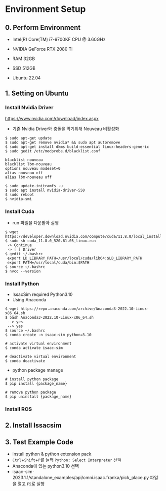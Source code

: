# Environment Setup
## 0. Perform Environment
 - Intel(R) Core(TM) i7-9700KF CPU @ 3.60GHz
 - NVIDIA GeForce RTX 2080 Ti
 - RAM 32GB
 - SSD 512GB

 - Ubuntu 22.04

## 1. Setting on Ubuntu
### Install Nvidia Driver
https://www.nvidia.com/download/index.aspx

- 기존 Nvidia Driver와 충돌을 막기위해 Nouveau 비활성화
```
$ sudo apt-get update
$ sudo apt-get remove nvidia* && sudo apt autoremove 
$ sudo apt-get install dkms build-essential linux-headers-generic
$ sudo gedit /etc/modprobe.d/blacklist.conf
```
```
blacklist nouveau
blacklist lbm-nouveau
options nouveau modeset=0
alias nouveau off
alias lbm-nouveau off
```
```
$ sudo update-initramfs -u
$ sudo apt install nvidia-driver-550
$ sudo reboot
$ nvidia-smi
```

### Install Cuda
- run 파일을 다운받아 실행
```
$ wget https://developer.download.nvidia.com/compute/cuda/11.8.0/local_installers/cuda_11.8.0_520.61.05_linux.run
$ sudo sh cuda_11.8.0_520.61.05_linux.run
 -> Continue
 -> [ ] Driver
$ gedit ~/.bashrc
 export LD_LIBRARY_PATH=/usr/local/cuda/lib64:$LD_LIBRARY_PATH
 export PATH=/usr/local/cuda/bin:$PATH
$ source ~/.bashrc
$ nvcc --version
```

### Install Python
- IssacSim required Python3.10
- Using Anaconda
```install python3.10
$ wget https://repo.anaconda.com/archive/Anaconda3-2022.10-Linux-x86_64.sh
$ bash Anaconda3-2022.10-Linux-x86_64.sh
 --> yes
 --> yes
$ source ~/.bashrc
$ conda create -n isaac-sim python=3.10

# activate virtual environment
$ conda activate isaac-sim 

# deactivate virtual environment
$ conda deactivate
```

- python package manage
```
# install python package
$ pip install {package_name}

# remove python package
$ pip uninstall {package_name}
```
### Install ROS

## 2. Install Issacsim  
## 3. Test Example Code
- install python & python extension pack
- `Ctrl`+`Shift`+`P`를 눌러 `Python: Select Interpreter` 선택
- Anaconda에 있는 python3.10 선택
- isaac-sim-2023.1.1/standalone_examples/api/omni.isaac.franka/pick_place.py 파일을 열고 `F5`로 실행
